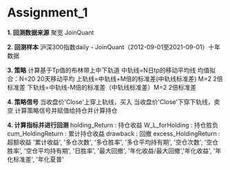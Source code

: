 # Assignment_1
**1. 回测数据来源**
聚宽 JoinQuant

**2. 回测样本**
沪深300指数daily - JoinQuant（2012-09-01至2021-09-01）十年数据

**3. 策略**
计算基于Tp值的布林带上中下轨道 
中轨线=N日tp的移动平均线 均值拟合：N=20 20天移动平均
上轨线=中轨线+M倍的标准差(中轨线标准差) M=2 2倍标准差
下轨线=中轨线-M倍的标准差（中轨线标准差）M=2 2倍标准差

**4. 策略信号**
当收盘价'Close'上穿上轨线，买入
当收盘价'Close'下穿下轨线，卖空 
计算策略信号并赋值给持仓并计算持仓

**4. 计算指标并进行回测**
holding_Return :            持仓收益
W_L_forHolding :            持仓胜负
cum_HoldingReturn :         累计持仓收益
drawback :                  回撤
excess_HoldingReturn :      超额收益
'累计收益', '多仓次数', '多仓胜率', '多仓平均持有期', 
'空仓次数', '空仓胜率', '空仓平均持有期', '日胜率', 
'最大回撤', '年化收益/最大回撤','年化收益', '年化标准差', 
'年化夏普'
